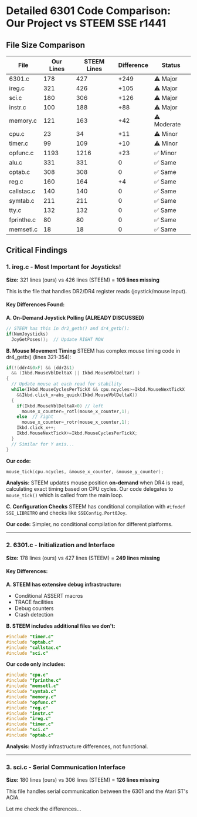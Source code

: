# Detailed 6301 Code Comparison: Our Project vs STEEM SSE r1441

## File Size Comparison

| File | Our Lines | STEEM Lines | Difference | Status |
|------|-----------|-------------|------------|--------|
| 6301.c | 178 | 427 | +249 | ⚠️ Major |
| ireg.c | 321 | 426 | +105 | ⚠️ Major |
| sci.c | 180 | 306 | +126 | ⚠️ Major |
| instr.c | 100 | 188 | +88 | ⚠️ Major |
| memory.c | 121 | 163 | +42 | ⚠️ Moderate |
| cpu.c | 23 | 34 | +11 | ⚠️ Minor |
| timer.c | 99 | 109 | +10 | ⚠️ Minor |
| opfunc.c | 1193 | 1216 | +23 | ✅ Minor |
| alu.c | 331 | 331 | 0 | ✅ Same |
| optab.c | 308 | 308 | 0 | ✅ Same |
| reg.c | 160 | 164 | +4 | ✅ Same |
| callstac.c | 140 | 140 | 0 | ✅ Same |
| symtab.c | 211 | 211 | 0 | ✅ Same |
| tty.c | 132 | 132 | 0 | ✅ Same |
| fprinthe.c | 80 | 80 | 0 | ✅ Same |
| memsetl.c | 18 | 18 | 0 | ✅ Same |

## Critical Findings

### 1. **ireg.c - Most Important for Joysticks!**

**Size:** 321 lines (ours) vs 426 lines (STEEM) = **105 lines missing**

This is the file that handles DR2/DR4 register reads (joystick/mouse input).

#### Key Differences Found:

**A. On-Demand Joystick Polling (ALREADY DISCUSSED)**
```c
// STEEM has this in dr2_getb() and dr4_getb():
if(NumJoysticks)
  JoyGetPoses();  // Update RIGHT NOW
```

**B. Mouse Movement Timing**
STEEM has complex mouse timing code in dr4_getb() (lines 321-354):
```c
if(!(ddr4&0xF) && (ddr2&1) 
  && (Ikbd.MouseVblDeltaX || Ikbd.MouseVblDeltaY) )
{
  // Update mouse at each read for stability
  while(Ikbd.MouseCyclesPerTickX && cpu.ncycles>=Ikbd.MouseNextTickX
    &&Ikbd.click_x<abs_quick(Ikbd.MouseVblDeltaX))
  {
    if(Ikbd.MouseVblDeltaX<0) // left
      mouse_x_counter=_rotl(mouse_x_counter,1);
    else  // right
      mouse_x_counter=_rotr(mouse_x_counter,1);
    Ikbd.click_x++;
    Ikbd.MouseNextTickX+=Ikbd.MouseCyclesPerTickX;
  }
  // Similar for Y axis...
}
```

**Our code:**
```c
mouse_tick(cpu.ncycles, &mouse_x_counter, &mouse_y_counter);
```

**Analysis:** STEEM updates mouse position **on-demand** when DR4 is read, calculating exact timing based on CPU cycles. Our code delegates to `mouse_tick()` which is called from the main loop.

**C. Configuration Checks**
STEEM has conditional compilation with `#ifndef SSE_LIBRETRO` and checks like `SSEConfig.Port0Joy`.

**Our code:** Simpler, no conditional compilation for different platforms.

---

### 2. **6301.c - Initialization and Interface**

**Size:** 178 lines (ours) vs 427 lines (STEEM) = **249 lines missing**

#### Key Differences:

**A. STEEM has extensive debug infrastructure:**
- Conditional ASSERT macros
- TRACE facilities
- Debug counters
- Crash detection

**B. STEEM includes additional files we don't:**
```c
#include "timer.c"
#include "optab.c"
#include "callstac.c"
#include "sci.c"
```

**Our code only includes:**
```c
#include "cpu.c"
#include "fprinthe.c"
#include "memsetl.c"
#include "symtab.c"
#include "memory.c"
#include "opfunc.c"
#include "reg.c"
#include "instr.c"
#include "ireg.c"
#include "timer.c"
#include "sci.c"
#include "optab.c"
```

**Analysis:** Mostly infrastructure differences, not functional.

---

### 3. **sci.c - Serial Communication Interface**

**Size:** 180 lines (ours) vs 306 lines (STEEM) = **126 lines missing**

This file handles serial communication between the 6301 and the Atari ST's ACIA.

Let me check the differences...






